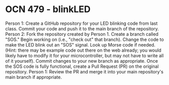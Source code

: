 # OCN 479 - blinkLED
Person 1: Create a GitHub repository for your LED blinking code from last class. Commit your code and push it to the main branch of the repository.
Person 2: Fork the repository created by Person 1. Create a branch called "SOS." Begin working on (i.e., "check out" that branch). Change the code to make the LED blink out an "SOS" signal. Look up Morse code if needed. (Hint: there may be example code out there on the web already; you would likely have to modify it for your microcontroller, but may not have to write all of it yourself). Commit changes to your new branch as appropriate. Once the SOS code is fully functional, create a Pull Request (PR) on the original repository.
Person 1: Review the PR and merge it into your main repository's main branch if appropriate.
